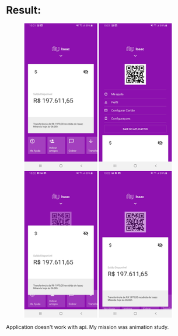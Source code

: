 # Result:

<p align="center">
    <img src="https://github.com/isaacmirandacampos/nubankReactNative/blob/master/src/assets/PrintTela/primeira.jpg" width="200" height="400">
    <img src="https://github.com/isaacmirandacampos/nubankReactNative/blob/master/src/assets/PrintTela/segunda.jpg" width="200" height="400">
    <img src="https://github.com/isaacmirandacampos/nubankReactNative/blob/master/src/assets/PrintTela/terceira.jpg" width="200" height="400">
    <img src="https://github.com/isaacmirandacampos/nubankReactNative/blob/master/src/assets/PrintTela/quarta.jpg" width="200" height="400">
</p>


Application doesn't work with api. My mission was animation study.
